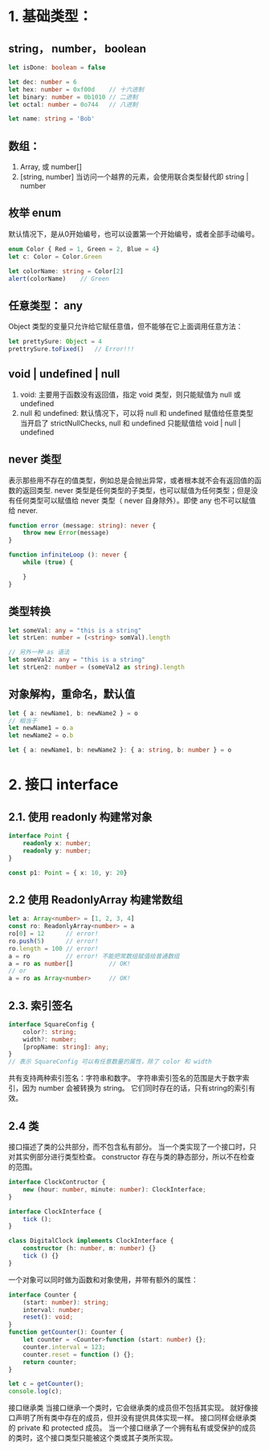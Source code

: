 # 1. 基础类型： 
## string， number， boolean
```ts
let isDone: boolean = false

let dec: number = 6
let hex: number = 0xf00d    // 十六进制
let binary: number = 0b1010 // 二进制
let octal: number = 0o744   // 八进制

let name: string = 'Bob'
```

## 数组：
1. Array<number>, 或 number[]
2. [string, number]
当访问一个越界的元素，会使用联合类型替代即 string | number

## 枚举 enum
默认情况下，是从0开始编号，也可以设置第一个开始编号，或者全部手动编号。
```ts
enum Color { Red = 1, Green = 2, Blue = 4}
let c: Color = Color.Green

let colorName: string = Color[2]
alert(colorName)    // Green

```

## 任意类型： any
Object 类型的变量只允许给它赋任意值，但不能够在它上面调用任意方法：
```ts
let prettySure: Object = 4
prettrySure.toFixed()   // Error!!!
```

## void | undefined | null
1. void: 主要用于函数没有返回值，指定 void 类型，则只能赋值为 null 或 undefined
2. null 和 undefined:
默认情况下，可以将 null 和 undefined 赋值给任意类型
当开启了 strictNullChecks, null 和 undefined 只能赋值给 void | null | undefined

## never 类型
表示那些用不存在的值类型，例如总是会抛出异常，或者根本就不会有返回值的函数的返回类型. 
never 类型是任何类型的子类型，也可以赋值为任何类型；但是没有任何类型可以赋值给 never 类型（ never 自身除外）。即使 any 也不可以赋值给 never.
```ts
function error (message: string): never {
    throw new Error(message)
}

function infiniteLoop (): never {
    while (true) {

    } 
}

```

## 类型转换
```ts
let someVal: any = "this is a string"
let strLen: number = (<string> somVal).length

// 另外一种 as 语法
let someVal2: any = "this is a string"
let strLen2: number = (someVal2 as string).length
```

## 对象解构，重命名，默认值
```ts
let { a: newName1, b: newName2 } = o
// 相当于
let newName1 = o.a
let newName2 = o.b

let { a: newName1, b: newName2 }: { a: string, b: number } = o
```

# 2. 接口 interface
## 2.1. 使用 readonly 构建常对象
```ts
interface Point {
    readonly x: number;
    readonly y: number;
}

const p1: Point = { x: 10, y: 20}
```
## 2.2 使用 ReadonlyArray<T> 构建常数组
```ts
let a: Array<number> = [1, 2, 3, 4]
const ro: ReadonlyArray<number> = a
ro[0] = 12      // error!
ro.push(5)      // error!
ro.length = 100 // error!
a = ro          // error! 不能把常数组赋值给普通数组
a = ro as number[]          // OK! 
// or 
a = ro as Array<number>     // OK!
```

## 2.3. 索引签名
```ts
interface SquareConfig {
    color?: string;
    width?: number;
    [propName: string]: any;
}
// 表示 SquareConfig 可以有任意数量的属性，除了 color 和 width
```
共有支持两种索引签名：字符串和数字。
字符串索引签名的范围是大于数字索引，因为 number 会被转换为 string。
它们同时存在的话，只有string的索引有效。

## 2.4 类
接口描述了类的公共部分，而不包含私有部分。
当一个类实现了一个接口时，只对其实例部分进行类型检查。
constructor 存在与类的静态部分，所以不在检查的范围。
```ts
interface ClockContructor {
    new (hour: number, minute: number): ClockInterface;
}

interface ClockInterface {
    tick ();
}

class DigitalClock implements ClockInterface {
    constructor (h: number, m: number) {}
    tick () {}
}

```
一个对象可以同时做为函数和对象使用，并带有额外的属性：
```ts
interface Counter {
    (start: number): string;
    interval: number;
    reset(): void;
}
function getCounter(): Counter {
    let counter = <Counter>function (start: number) {};
    counter.interval = 123;
    counter.reset = function () {};
    return counter;
}

let c = getCounter();
console.log(c);
```
接口继承类
当接口继承一个类时，它会继承类的成员但不包括其实现。
就好像接口声明了所有类中存在的成员，但并没有提供具体实现一样。
接口同样会继承类的 private 和 protected 成员。
当一个接口继承了一个拥有私有或受保护的成员的类时，这个接口类型只能被这个类或其子类所实现。

